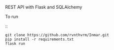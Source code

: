
REST API with Flask and SQLAlchemy


To run 

::

    git clone https://github.com/rvnthvrm/Inmar.git
    pip install -r requirements.txt
    flask run
